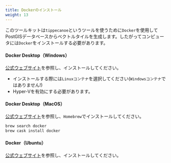 ```yaml
---
title: Dockerのインストール
weight: 13
---
```


このツールキットは`tippecanoe`というツールを使うために`Docker`を使用してPostGISデータベースからベクトルタイルを生成します。したがってコンピュータには`Docker`をインストールする必要があります。 

#### Docker Desktop（Windows）
[公式ウェブサイト](https://docs.docker.com/docker-for-windows/install/)を参照し、インストールしてください。

- インストールする際には`Linuxコンテナ`を選択してください(`Windowsコンテナ`ではありません!)
- Hyper-Vを有効にする必要があります。

#### Docker Desktop（MacOS）
[公式ウェブサイト](https://docs.docker.com/docker-for-mac/)を参照し、`Homebrew`でインストールしてください。

```bash
brew search docker
brew cask install docker
```

#### Docker（Ubuntu）
[公式ウェブサイト](https://docs.docker.com/engine/install/ubuntu/)を参照し、インストールしてください。

